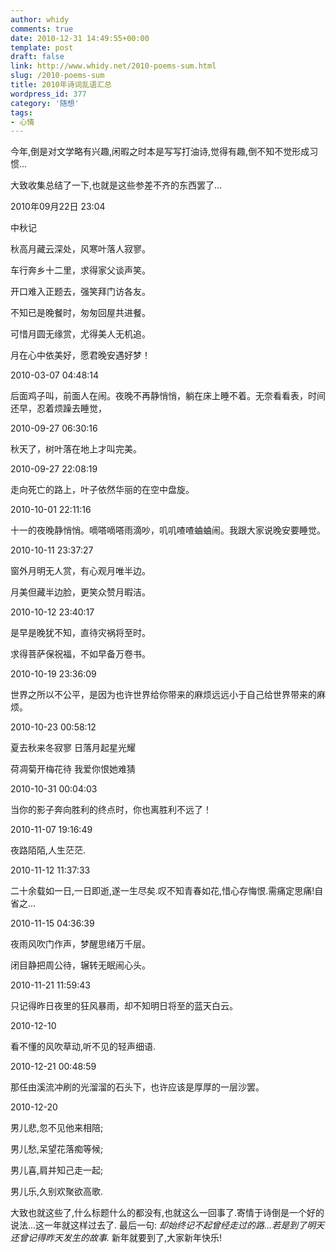 ```yaml
---
author: whidy
comments: true
date: 2010-12-31 14:49:55+00:00
template: post
draft: false
link: http://www.whidy.net/2010-poems-sum.html
slug: /2010-poems-sum
title: 2010年诗词乱语汇总
wordpress_id: 377
category: '随想'
tags:
- 心情
---
```


今年,倒是对文学略有兴趣,闲暇之时本是写写打油诗,觉得有趣,倒不知不觉形成习惯...

大致收集总结了一下,也就是这些参差不齐的东西罢了...





2010年09月22日 23:04




中秋记


秋高月藏云深处，风寒叶落人寂寥。

车行奔乡十二里，求得家父谈声笑。

开口难入正题去，强笑拜门访各友。

不知已是晚餐时，匆匆回屋共进餐。

可惜月圆无缘赏，尤得美人无机追。

月在心中依美好，愿君晚安遇好梦！


2010-03-07 04:48:14


后面鸡子叫，前面人在闹。夜晚不再静悄悄，躺在床上睡不着。无奈看看表，时间还早，忍着烦躁去睡觉，


2010-09-27 06:30:16


秋天了，树叶落在地上才叫完美。


2010-09-27 22:08:19


走向死亡的路上，叶子依然华丽的在空中盘旋。


2010-10-01 22:11:16


十一的夜晚静悄悄。嘀嗒嘀嗒雨滴吵，叽叽喳喳蛐蛐闹。我跟大家说晚安要睡觉。


2010-10-11 23:37:27


窗外月明无人赏，有心观月唯半边。

月美但藏半边脸，更笑众赞月暇洁。


2010-10-12 23:40:17


是早是晚犹不知，直待灾祸将至时。

求得菩萨保祝福，不如早备万卷书。


2010-10-19 23:36:09


世界之所以不公平，是因为也许世界给你带来的麻烦远远小于自己给世界带来的麻烦。


2010-10-23 00:58:12


夏去秋来冬寂寥 日落月起星光耀

荷凋菊开梅花待 我爱你恨她难猜


2010-10-31 00:04:03


当你的影子奔向胜利的终点时，你也离胜利不远了！


2010-11-07 19:16:49


夜路陌陌,人生茫茫.


2010-11-12 11:37:33


二十余载如一日,一日即逝,遂一生尽矣.叹不知青春如花,惜心存悔恨.需痛定思痛!自省之...


2010-11-15 04:36:39


夜雨风吹门作声，梦醒思绪万千层。

闭目静把周公待，辗转无眠闹心头。


2010-11-21 11:59:43


只记得昨日夜里的狂风暴雨，却不知明日将至的蓝天白云。


2010-12-10


看不懂的风吹草动,听不见的轻声细语.


2010-12-21 00:48:59


那任由溪流冲刷的光溜溜的石头下，也许应该是厚厚的一层沙罢。


2010-12-20


男儿悲,忽不见他来相陪;

男儿愁,呆望花落痴等候;

男儿喜,肩并知己走一起;

男儿乐,久别欢聚欲高歌.




大致也就这些了,什么标题什么的都没有,也就这么一回事了.寄情于诗倒是一个好的说法...这一年就这样过去了.
最后一句:
_却始终记不起曾经走过的路...若是到了明天还曾记得昨天发生的故事._
新年就要到了,大家新年快乐!
